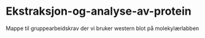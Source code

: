 # Ekstraksjon-og-analyse-av-protein
Mappe til gruppearbeidskrav der vi bruker western blot på molekylærlabben
